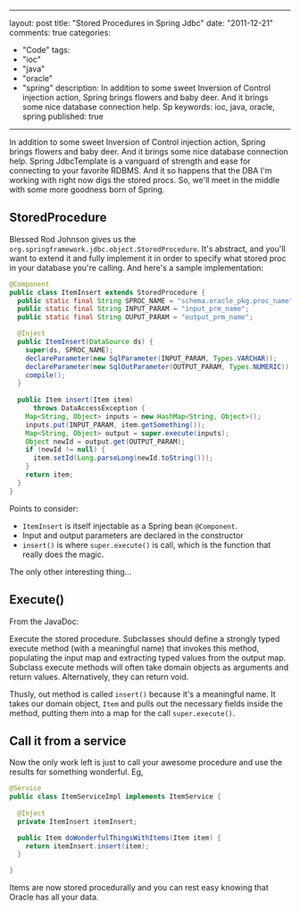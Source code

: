 
---
layout: post
title: "Stored Procedures in Spring Jdbc"
date: "2011-12-21"
comments: true
categories:
  - "Code"
tags:
  - "ioc"
  - "java"
  - "oracle"
  - "spring"
description: In addition to some sweet Inversion of Control injection action, Spring brings flowers and baby deer.  And it brings some nice database connection help.  Sp
keywords: ioc, java, oracle, spring
published: true
---

In addition to some sweet Inversion of Control injection action, Spring brings flowers and baby deer.  And it brings some nice database connection help.  Spring JdbcTemplate is a vanguard of strength and ease for connecting to your favorite RDBMS.  And it so happens that the DBA I'm working with right now digs the stored procs.  So, we'll meet in the middle with some more goodness born of Spring.
<!--more-->

StoredProcedure
-----------------

Blessed Rod Johnson gives us the `org.springframework.jdbc.object.StoredProcedure`.  It's abstract, and you'll want to extend it and fully implement it in order to specify what stored proc in your database you're calling.  And here's a sample implementation:

```java
@Component
public class ItemInsert extends StoredProcedure {
  public static final String SPROC_NAME = "schema.oracle_pkg.proc_name";
  public static final String INPUT_PARAM = "input_prm_name";
  public static final String OUPUT_PARAM = "output_prm_name";

  @Inject
  public ItemInsert(DataSource ds) {
    super(ds, SPROC_NAME);
    declareParameter(new SqlParameter(INPUT_PARAM, Types.VARCHAR));
    declareParameter(new SqlOutParameter(OUTPUT_PARAM, Types.NUMERIC));
    compile();
  }
 
  public Item insert(Item item)
      throws DataAccessException {
    Map<String, Object> inputs = new HashMap<String, Object>();
    inputs.put(INPUT_PARAM, item.getSomething());
    Map<String, Object> output = super.execute(inputs);
    Object newId = output.get(OUTPUT_PARAM);
    if (newId != null) {
      item.setId(Long.parseLong(newId.toString()));
    }
    return item;
  }
}
```

Points to consider:

- `ItemInsert` is itself injectable as a Spring bean `@Component`.
- Input and output parameters are declared in the constructor
- `insert()` is where `super.execute()` is call, which is the function that really does the magic.

The only other interesting thing...

Execute()
-----------

From the JavaDoc:

  Execute the stored procedure. Subclasses should define a strongly typed execute method (with a meaningful name) that invokes this method, populating the input map and extracting typed values from the output map. Subclass execute methods will often take domain objects as arguments and return values.  Alternatively, they can return void.

Thusly, out method is called `insert()` because it's a meaningful name.  It takes our domain object, `Item` and pulls out the necessary fields inside the method, putting them into a map for the call `super.execute()`.

Call it from a service
----------------------

Now the only work left is just to call your awesome procedure and use the results for something wonderful.  Eg, 

```java
@Service
public class ItemServiceImpl implements ItemService {
      
  @Inject
  private ItemInsert itemInsert;

  public Item doWonderfulThingsWithItems(Item item) {
    return itemInsert.insert(item);
  }

}
```

Items are now stored procedurally and you can rest easy knowing that Oracle has all your data.

  
